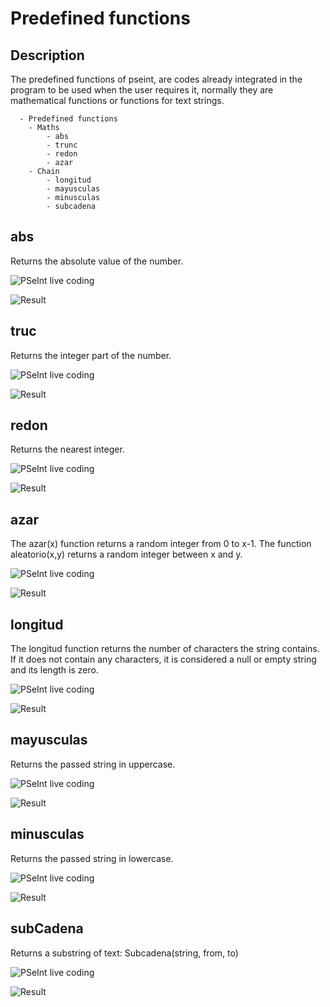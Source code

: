 # Predefined functions

## Description

The predefined functions of pseint, are codes already integrated in the program to be used when the user requires it, normally they are mathematical functions or functions for text strings.

```
  - Predefined functions
    - Maths
        - abs
        - trunc
        - redon
        - azar
    - Chain
        - longitud
        - mayusculas
        - minusculas
        - subcadena
```

## abs

Returns the absolute value of the number.

![PSeInt live coding](../../../assets/abs_gif.gif 'PSeInt live coding')

![Result](../../../assets/003.jpg 'Result')

## truc

Returns the integer part of the number.

![PSeInt live coding](../../../assets/trunc_gif.gif 'PSeInt live coding')

![Result](../../../assets/004.jpg 'Result')

## redon

Returns the nearest integer.

![PSeInt live coding](../../../assets/redon_gif.gif 'PSeInt live coding')

![Result](../../../assets/005.jpg 'Result')

## azar

The azar(x) function returns a random integer from 0 to x-1. The function aleatorio(x,y) returns a random integer between x and y.

![PSeInt live coding](../../../assets/azar_gif.gif 'PSeInt live coding')

![Result](../../../assets/006.jpg 'Result')

## longitud

The longitud function returns the number of characters the string contains. If it does not contain any characters, it is considered a null or empty string and its length is zero.

![PSeInt live coding](../../../assets/longitud_gif.gif 'PSeInt live coding')

![Result](../../../assets/007.jpg 'Result')

## mayusculas

Returns the passed string in uppercase.

![PSeInt live coding](../../../assets/mayusculas_gif.gif 'PSeInt live coding')

![Result](../../../assets/008.jpg 'Result')

## minusculas

Returns the passed string in lowercase.

![PSeInt live coding](../../../assets/minusculas_gif.gif 'PSeInt live coding')

![Result](../../../assets/009.jpg 'Result')

## subCadena

Returns a substring of text: Subcadena(string, from, to)

![PSeInt live coding](../../../assets/subcadena_gif.gif 'PSeInt live coding')

![Result](../../../assets/010.jpg 'Result')
